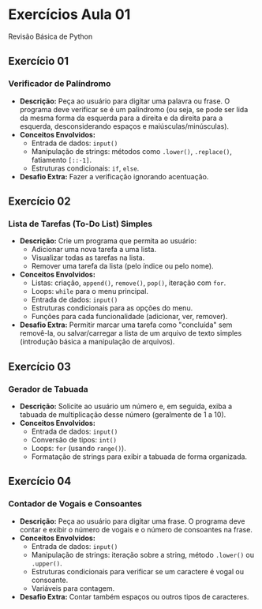 # Exercícios Aula 01
Revisão Básica de Python
## Exercício 01
### Verificador de Palíndromo
* **Descrição:** Peça ao usuário para digitar uma palavra ou frase. O programa deve verificar se é um palíndromo (ou seja, se pode ser lida da mesma forma da esquerda para a direita e da direita para a esquerda, desconsiderando espaços e maiúsculas/minúsculas).
* **Conceitos Envolvidos:**
    * Entrada de dados: `input()`
    * Manipulação de strings: métodos como `.lower()`, `.replace()`, fatiamento `[::-1]`.
    * Estruturas condicionais: `if`, `else`.
* **Desafio Extra:** Fazer a verificação ignorando acentuação.

## Exercício 02
### Lista de Tarefas (To-Do List) Simples
* **Descrição:** Crie um programa que permita ao usuário:
    * Adicionar uma nova tarefa a uma lista.
    * Visualizar todas as tarefas na lista.
    * Remover uma tarefa da lista (pelo índice ou pelo nome).
* **Conceitos Envolvidos:**
    * Listas: criação, `append()`, `remove()`, `pop()`, iteração com `for`.
    * Loops: `while` para o menu principal.
    * Entrada de dados: `input()`
    * Estruturas condicionais para as opções do menu.
    * Funções para cada funcionalidade (adicionar, ver, remover).
* **Desafio Extra:** Permitir marcar uma tarefa como "concluída" sem removê-la, ou salvar/carregar a lista de um arquivo de texto simples (introdução básica a manipulação de arquivos).

## Exercício 03
### Gerador de Tabuada
* **Descrição:** Solicite ao usuário um número e, em seguida, exiba a tabuada de multiplicação desse número (geralmente de 1 a 10).
* **Conceitos Envolvidos:**
    * Entrada de dados: `input()`
    * Conversão de tipos: `int()`
    * Loops: `for` (usando `range()`).
    * Formatação de strings para exibir a tabuada de forma organizada.

## Exercício 04
### Contador de Vogais e Consoantes
* **Descrição:** Peça ao usuário para digitar uma frase. O programa deve contar e exibir o número de vogais e o número de consoantes na frase.
* **Conceitos Envolvidos:**
    * Entrada de dados: `input()`
    * Manipulação de strings: iteração sobre a string, método `.lower()` ou `.upper()`.
    * Estruturas condicionais para verificar se um caractere é vogal ou consoante.
    * Variáveis para contagem.
* **Desafio Extra:** Contar também espaços ou outros tipos de caracteres.
